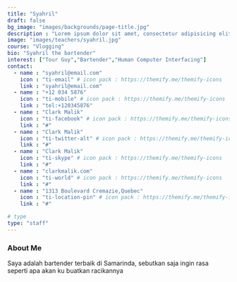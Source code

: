```yaml
---
title: "Syahril"
draft: false
bg_image: "images/backgrounds/page-title.jpg"
description : "Lorem ipsum dolor sit amet, consectetur adipisicing elit, sed do eiusmod tempor incididunt ut labore. dolore magna aliqua. Ut enim ad minim veniam, quis nostrud."
image: "images/teachers/syahril.jpg"
course: "Vlogging"
bio: "Syahril the bartender"
interest: ["Tour Guy","Bartender","Human Computer Interfacing"]
contact:
  - name : "syahril@email.com"
    icon : "ti-email" # icon pack : https://themify.me/themify-icons
    link : "syahril@email.com"
  - name : "+12 034 5876"
    icon : "ti-mobile" # icon pack : https://themify.me/themify-icons
    link : "tel:+120345876"
  - name : "Clark Malik"
    icon : "ti-facebook" # icon pack : https://themify.me/themify-icons
    link : "#"
  - name : "Clark Malik"
    icon : "ti-twitter-alt" # icon pack : https://themify.me/themify-icons
    link : "#"
  - name : "Clark Malik"
    icon : "ti-skype" # icon pack : https://themify.me/themify-icons
    link : "#"
  - name : "clarkmalik.com"
    icon : "ti-world" # icon pack : https://themify.me/themify-icons
    link : "#"
  - name : "1313 Boulevard Cremazie,Quebec"
    icon : "ti-location-pin" # icon pack : https://themify.me/themify-icons
    link : "#"

# type
type: "staff"
---
```


### About Me

Saya adalah bartender terbaik di Samarinda, sebutkan saja ingin rasa seperti apa akan ku buatkan racikannya